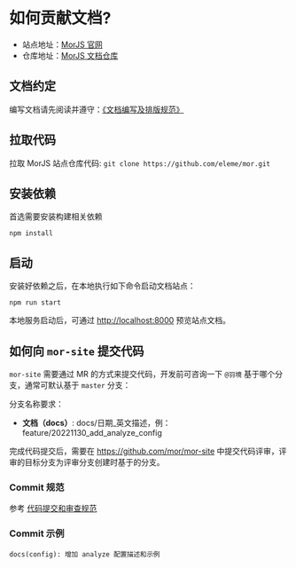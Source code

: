 # 如何贡献文档?

- 站点地址：[MorJS 官网](https://mor.eleme.io/)
- 仓库地址：[MorJS 文档仓库](https://github.com/eleme/mor/blob/gh-pages/website)

## 文档约定

编写文档请先阅读并遵守：[《文档编写及排版规范》](/specifications/document.md)

## 拉取代码

拉取 MorJS 站点仓库代码: `git clone https://github.com/eleme/mor.git`

## 安装依赖

首选需要安装构建相关依赖

```shell
npm install
```

## 启动

安装好依赖之后，在本地执行如下命令启动文档站点：

```shell
npm run start
```

本地服务启动后，可通过 <http://localhost:8000> 预览站点文档。

## 如何向 `mor-site` 提交代码

`mor-site` 需要通过 MR 的方式来提交代码，开发前可咨询一下 `@羽境` 基于哪个分支，通常可默认基于 `master` 分支：

分支名称要求：

- **文档（docs）**: docs/日期\_英文描述，例：feature/20221130_add_analyze_config

完成代码提交后，需要在 <https://github.com/mor/mor-site> 中提交代码评审，评审的目标分支为评审分支创建时基于的分支。

### Commit 规范

参考 [代码提交和审查规范](/specifications/git-commit-and-review)

### Commit 示例

`docs(config): 增加 analyze 配置描述和示例`
